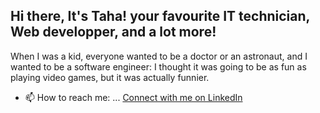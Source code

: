 ## Hi there, It's Taha! your favourite IT technician, Web developper, and a lot more!
When I was a kid, everyone wanted to be a doctor or an astronaut, and I wanted to be a software engineer:
I thought it was going to be as fun as playing video games, but it was actually funnier.

<!--
**TahaHamrounii/TahaHamrounii** is a ✨ _special_ ✨ repository because its `README.md` (this file) appears on your GitHub profile.

Here are some ideas to get you started:

- 🔭 I’m currently working on a projet
- 🌱 I’m currently learning ...
- 👯 I’m looking to collaborate on ...
- 🤔 I’m looking for help with ...
- 💬 Ask me about ...
- 😄 Pronouns: ...
- ⚡ Fun fact: ...
-->
- 📫 How to reach me: ...
[Connect with me on LinkedIn](www.linkedin.com/in/tahahamrouni)
